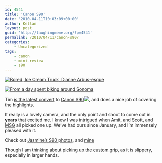 ```yaml
---
id: 4541
title: 'Canon S90'
date: '2010-04-11T10:03:09+00:00'
author: Kellan
layout: post
guid: 'http://laughingmeme.org/?p=4541'
permalink: /2010/04/11/canon-s90/
categories:
    - Uncategorized
tags:
    - canon
    - mini-review
    - s90
---
```


[![Bored, Ice Cream Truck, Dianne Arbus-esque](http://farm3.static.flickr.com/2156/4507038436_e03621027c.jpg)](http://www.flickr.com/photos/curlyjazz/4507038436/ "Bored, Ice Cream Truck, Dianne Arbus-esque by curlyjazz, on Flickr")

[![From a day spent biking around Sonoma](http://farm5.static.flickr.com/4020/4462832197_91c5d5a4d1.jpg)](http://www.flickr.com/photos/kellan/4462832197/ "From a day spent biking around Sonoma by kellan, on Flickr")

Tim [is the latest convert](http://www.tbray.org/ongoing/When/201x/2010/04/09/Canon-S90) to [Canon S90](http://www.amazon.com/gp/product/B002LITT42?ie=UTF8&tag=laugmeme-20&linkCode=as2&camp=1789&creative=390957&creativeASIN=B002LITT42)![](http://www.assoc-amazon.com/e/ir?t=laugmeme-20&l=as2&o=1&a=B002LITT42), and does a nice job of covering the highlights.

It really is a lovely camera, and the only point and shoot to come out in **years** that excited me. I knew I was intrigued when [Amit](http://www.amitgupta.com/), and [Scott](http://laughingsquid.com/), and [MSG](http://msg.tumblr.com/) all picked one up. We’ve had ours since January, and I’m immensely pleased with it.

Check out [Jasmine’s S90 photos](http://www.flickr.com/search/?w=63105678@N00&amp;cm=canon/powershot*s90&amp;s=int), and [mine](http://www.flickr.com/search/?&amp;cm=canon/powershot*s90&amp;s=int&amp;w=51035734193@N01)

Though I am thinking about [picking up the custom grip](http://www.lensmateonline.com/newsite/richard*franiec*accessoriesS90.html), as it is slippery, especially in larger hands.